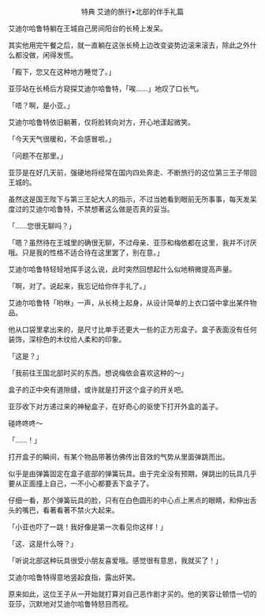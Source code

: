 <p align="center">特典 艾迪的旅行•北部的伴手礼篇</p>

艾迪尔哈鲁特躺在王城自己房间阳台的长椅上发呆。

其实他用完午餐之后，就一直躺在这张长椅上边改变姿势边滚来滚去，除此之外什么都没做，闲得发慌。

「殿下，您又在这种地方睡觉了。」

亚莎站在长椅后方窥探艾迪尔哈鲁特，「唉……」地叹了口长气。

「唔？啊，是小亚。」

艾迪尔哈鲁特依旧躺著，仅将脸转向对方，开心地漾起微笑。

「今天天气很暖和，不会感冒啦。」

「问题不在那里。」

亚莎是在好几天前，强硬地将经常在国内四处奔走、不断旅行的这位第三王子带回王城的。

虽然这是国王陛下与第三王妃大人的指示，不过当她看到眼前无所事事，每天发呆度过的艾迪尔哈鲁特，不禁想著这么做是否真的妥当。

「……您很无聊吗？」

「嗯？虽然待在王城里的确很无聊，不过母亲、亚莎和梅依都在这里，我并不讨厌哦。只是我的性格不适合待在这里罢了，别在意。」

艾迪尔哈鲁特轻轻地挥手这么说，此时突然回想起什么似地稍微提高声量。

「啊，对了。说起来，我忘记给你伴手礼了。」

艾迪尔哈鲁特「哟咻」一声，从长椅上起身，从设计简单的上衣口袋中拿出某件物品。

他从口袋里拿出来的，是尺寸比单手还更大一些的正方形盒子。盒子表面没有任何装饰，深棕色的木纹给人柔和的印象。

「这是？」

「我前往王国北部时买的东西。想说梅依会喜欢这种的～」

盒子的正中央有道隙缝，或许就是打开这个盒子的开关吧。

亚莎收下对方递过来的神秘盒子，在好奇心的驱使下打开外盒的盖子。

碰咚咚咚～

「……！」

打开盒子的瞬间，有某个物品带著彷佛传出音效的气势从里面弹跳而出。

似乎是由弹簧固定在盒子底部的弹簧玩具。由于完全没有预期，弹跳出的玩具几乎要从正面撞上自己，一不小心都要丢下盒子了。

仔细一看，那个弹簧玩具的脸，只有在白色圆形的中心点上黑点的眼睛，和伸出舌头的嘴巴，看著看著不禁火大起来。

「小亚也吓了一跳！我好像是第一次看见你这样！」

「这、这是什么呀？」

「听说北部这种玩具很受小朋友喜爱哦。感觉很有意思，我就买了！」

艾迪尔哈鲁特得意地竖起食指，露出奸笑。

原来如此，这位王子从一开始就打算对自己恶作剧才买的。他的笑容让顿悟一切的亚莎，沉默地对艾迪尔哈鲁特怒目而视。

